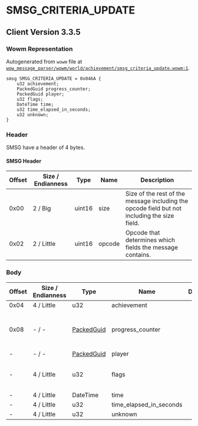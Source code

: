 # SMSG_CRITERIA_UPDATE

## Client Version 3.3.5

### Wowm Representation

Autogenerated from `wowm` file at [`wow_message_parser/wowm/world/achievement/smsg_criteria_update.wowm:1`](https://github.com/gtker/wow_messages/tree/main/wow_message_parser/wowm/world/achievement/smsg_criteria_update.wowm#L1).
```rust,ignore
smsg SMSG_CRITERIA_UPDATE = 0x046A {
    u32 achievement;
    PackedGuid progress_counter;
    PackedGuid player;
    u32 flags;
    DateTime time;
    u32 time_elapsed_in_seconds;
    u32 unknown;
}
```
### Header

SMSG have a header of 4 bytes.

#### SMSG Header

| Offset | Size / Endianness | Type   | Name   | Description |
| ------ | ----------------- | ------ | ------ | ----------- |
| 0x00   | 2 / Big           | uint16 | size   | Size of the rest of the message including the opcode field but not including the size field.|
| 0x02   | 2 / Little        | uint16 | opcode | Opcode that determines which fields the message contains.|

### Body

| Offset | Size / Endianness | Type | Name | Description | Comment |
| ------ | ----------------- | ---- | ---- | ----------- | ------- |
| 0x04 | 4 / Little | u32 | achievement |  |  |
| 0x08 | - / - | [PackedGuid](../spec/packed-guid.md) | progress_counter |  | trinitycore/azerothcore: This is a u32 passed to the `appendPackGUID` function which promotes it to u64. |
| - | - / - | [PackedGuid](../spec/packed-guid.md) | player |  |  |
| - | 4 / Little | u32 | flags |  | trinitycore: this are some flags, 1 is for keeping the counter at 0 in client |
| - | 4 / Little | DateTime | time |  |  |
| - | 4 / Little | u32 | time_elapsed_in_seconds |  |  |
| - | 4 / Little | u32 | unknown |  |  |

